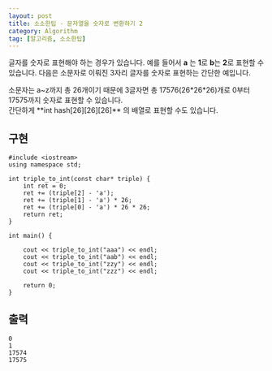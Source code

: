 ```yaml
---
layout: post
title: 소소한팁 - 문자열을 숫자로 변환하기 2
category: Algorithm
tag: [알고리즘, 소소한팁]
---
```


글자를 숫자로 표현해야 하는 경우가 있습니다. 예를 들어서 **a** 는 **1**로 **b**는 **2**로 표현할 수 있습니다. 다음은 소문자로 이뤄진 3자리 글자를 숫자로 표현하는 간단한 예입니다.

<div class="message">
소문자는 a~z까지 총 26개이기 때문에 3글자면 총 17576(26*26*26)개로 0부터 17575까지 숫자로 표현할 수 있습니다. 
</div>

<div class="message">
간단하게 **int hash[26][26][26]** 의 배열로 표현할 수도 있습니다.
</div>

## 구현
```
#include <iostream>
using namespace std;

int triple_to_int(const char* triple) {
	int ret = 0;
	ret += (triple[2] - 'a');
	ret += (triple[1] - 'a') * 26;
	ret += (triple[0] - 'a') * 26 * 26;
	return ret;
}

int main() {

	cout << triple_to_int("aaa") << endl;
	cout << triple_to_int("aab") << endl;
	cout << triple_to_int("zzy") << endl;
	cout << triple_to_int("zzz") << endl;

	return 0;
}
```

## 출력
```
0
1
17574
17575
```